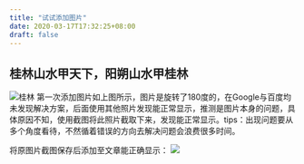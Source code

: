 ```yaml
---
title: "试试添加图片"
date: 2020-03-17T17:32:25+08:00
draft: false
---
```


## 桂林山水甲天下，阳朔山水甲桂林
![桂林](/images/桂林0.jpg)
第一次添加图片如上图所示，图片是旋转了180度的，在Google与百度均未发现解决方案，后面使用其他照片发现能正常显示，推测是图片本身的问题，具体原因不知，使用截图将此照片截取下来，发现能正常显示。tips：出现问题要从多个角度看待，不然循着错误的方向去解决问题会浪费很多时间。

将原图片截图保存后添加至文章能正确显示：
![](/images/桂林1.png)
